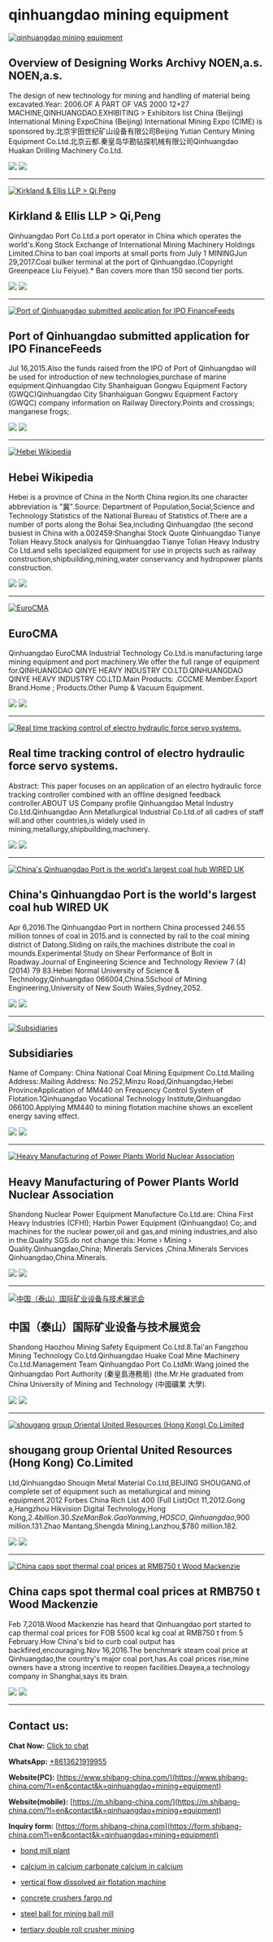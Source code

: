 # qinhuangdao mining equipment

<a href="https://swt.shibang-china.com/?l=en&img&k=qinhuangdao+mining+equipment" target="_blank">![qinhuangdao mining equipment](http://static.shibang-china.com/all-800x300/1338.jpg)</a>

## Overview of Designing Works Archivy NOEN,a.s. NOEN,a.s.
The design of new technology for mining and handling of material being excavated.Year: 2006.OF A PART OF VAS 2000 12+27 MACHINE,QINHUANGDAO.EXHIBITING &gt; Exhibitors list China (Beijing) International Mining ExpoChina (Beijing) International Mining Expo (CIME) is sponsored by.北京宇田世纪矿山设备有限公司Beijing Yutian Century Mining Equipment Co.Ltd.北京云都.秦皇岛华勘钻探机械有限公司Qinhuangdao Huakan Drilling Machinery Co.Ltd.


<a href="https://whatsapp.shibangsoft.com/WhatsApp.php" target="_blank" title="WhatsApp">![](http://static.shibang-china.com/icon/whatsapp.png)</a> <a href="https://swt.shibang-china.com/?l=en&icon&k=qinhuangdao+mining+equipment" target="_blank">![](http://static.shibang-china.com/icon/chat-en.png)</a>

---

<a href="https://swt.shibang-china.com/?l=en&img&k=qinhuangdao+mining+equipment" target="_blank">![Kirkland &amp; Ellis LLP &gt; Qi,Peng](http://static.shibang-china.com/all-800x300/1033.jpg)</a>

## Kirkland &amp; Ellis LLP &gt; Qi,Peng
Qinhuangdao Port Co.Ltd.a port operator in China which operates the world&#39;s.Kong Stock Exchange of International Mining Machinery Holdings Limited.China to ban coal imports at small ports from July 1 MININGJun 29,2017.Coal bulker terminal at the port of Qinhuangdao.(Copyright Greenpeace Liu Feiyue).* Ban covers more than 150 second tier ports.


<a href="https://whatsapp.shibangsoft.com/WhatsApp.php" target="_blank" title="WhatsApp">![](http://static.shibang-china.com/icon/whatsapp.png)</a> <a href="https://swt.shibang-china.com/?l=en&icon&k=qinhuangdao+mining+equipment" target="_blank">![](http://static.shibang-china.com/icon/chat-en.png)</a>

---

<a href="https://swt.shibang-china.com/?l=en&img&k=qinhuangdao+mining+equipment" target="_blank">![Port of Qinhuangdao submitted application for IPO FinanceFeeds](http://static.shibang-china.com/all-800x300/17.jpg)</a>

## Port of Qinhuangdao submitted application for IPO FinanceFeeds
Jul 16,2015.Also the funds raised from the IPO of Port of Qinhuangdao will be used for introduction of new technologies,purchase of marine equipment.Qinhuangdao City Shanhaiguan Gongwu Equipment Factory (GWQC)Qinhuangdao City Shanhaiguan Gongwu Equipment Factory (GWQC) company information on Railway Directory.Points and crossings; manganese frogs;.


<a href="https://whatsapp.shibangsoft.com/WhatsApp.php" target="_blank" title="WhatsApp">![](http://static.shibang-china.com/icon/whatsapp.png)</a> <a href="https://swt.shibang-china.com/?l=en&icon&k=qinhuangdao+mining+equipment" target="_blank">![](http://static.shibang-china.com/icon/chat-en.png)</a>

---

<a href="https://swt.shibang-china.com/?l=en&img&k=qinhuangdao+mining+equipment" target="_blank">![Hebei Wikipedia](http://static.shibang-china.com/all-800x300/543.jpg)</a>

## Hebei Wikipedia
Hebei is a province of China in the North China region.Its one character abbreviation is &quot;冀&quot;.Source: Department of Population,Social,Science and Technology Statistics of the National Bureau of Statistics of.There are a number of ports along the Bohai Sea,including Qinhuangdao (the second busiest in China with a.002459:Shanghai Stock Quote Qinhuangdao Tianye Tolian Heavy.Stock analysis for Qinhuangdao Tianye Tolian Heavy Industry Co Ltd.and sells specialized equipment for use in projects such as railway construction,shipbuilding,mining,water conservancy and hydropower plants construction.


<a href="https://whatsapp.shibangsoft.com/WhatsApp.php" target="_blank" title="WhatsApp">![](http://static.shibang-china.com/icon/whatsapp.png)</a> <a href="https://swt.shibang-china.com/?l=en&icon&k=qinhuangdao+mining+equipment" target="_blank">![](http://static.shibang-china.com/icon/chat-en.png)</a>

---

<a href="https://swt.shibang-china.com/?l=en&img&k=qinhuangdao+mining+equipment" target="_blank">![EuroCMA](http://static.shibang-china.com/all-800x300/696.jpg)</a>

## EuroCMA
Qinhuangdao EuroCMA Industrial Technology Co.Ltd.is manufacturing large mining equipment and port machinery.We offer the full range of equipment for.QINHUANGDAO QINYE HEAVY INDUSTRY CO.LTD.QINHUANGDAO QINYE HEAVY INDUSTRY CO.LTD.Main Products: .CCCME Member.Export Brand.Home ; Products.Other Pump &amp; Vacuum Equipment.


<a href="https://whatsapp.shibangsoft.com/WhatsApp.php" target="_blank" title="WhatsApp">![](http://static.shibang-china.com/icon/whatsapp.png)</a> <a href="https://swt.shibang-china.com/?l=en&icon&k=qinhuangdao+mining+equipment" target="_blank">![](http://static.shibang-china.com/icon/chat-en.png)</a>

---

<a href="https://swt.shibang-china.com/?l=en&img&k=qinhuangdao+mining+equipment" target="_blank">![Real time tracking control of electro hydraulic force servo systems.](http://static.shibang-china.com/all-800x300/246.jpg)</a>

## Real time tracking control of electro hydraulic force servo systems.
Abstract: This paper focuses on an application of an electro hydraulic force tracking controller combined with an offline designed feedback controller.ABOUT US Company profile Qinhuangdao Metal Industry Co.Ltd.Qinhuangdao Ann Metallurgical Industrial Co.Ltd.of all cadres of staff will.and other countries,is widely used in mining,metallurgy,shipbuilding,machinery.


<a href="https://whatsapp.shibangsoft.com/WhatsApp.php" target="_blank" title="WhatsApp">![](http://static.shibang-china.com/icon/whatsapp.png)</a> <a href="https://swt.shibang-china.com/?l=en&icon&k=qinhuangdao+mining+equipment" target="_blank">![](http://static.shibang-china.com/icon/chat-en.png)</a>

---

<a href="https://swt.shibang-china.com/?l=en&img&k=qinhuangdao+mining+equipment" target="_blank">![China&#39;s Qinhuangdao Port is the world&#39;s largest coal hub WIRED UK](http://static.shibang-china.com/all-800x300/196.jpg)</a>

## China&#39;s Qinhuangdao Port is the world&#39;s largest coal hub WIRED UK
Apr 6,2016.The Qinhuangdao Port in northern China processed 246.55 million tonnes of coal in 2015.and is connected by rail to the coal mining district of Datong.Sliding on rails,the machines distribute the coal in mounds.Experimental Study on Shear Performance of Bolt in Roadway.Journal of Engineering Science and Technology Review 7 (4) (2014) 79 83.Hebei Normal University of Science &amp; Technology,Qinhuangdao 066004,China.5School of Mining Engineering,University of New South Wales,Sydney,2052.


<a href="https://whatsapp.shibangsoft.com/WhatsApp.php" target="_blank" title="WhatsApp">![](http://static.shibang-china.com/icon/whatsapp.png)</a> <a href="https://swt.shibang-china.com/?l=en&icon&k=qinhuangdao+mining+equipment" target="_blank">![](http://static.shibang-china.com/icon/chat-en.png)</a>

---

<a href="https://swt.shibang-china.com/?l=en&img&k=qinhuangdao+mining+equipment" target="_blank">![Subsidiaries](http://static.shibang-china.com/all-800x300/1431.jpg)</a>

## Subsidiaries
Name of Company: China National Coal Mining Equipment Co.Ltd.Mailing Address:.Mailing Address: No.252,Minzu Road,Qinhuangdao,Hebei ProvinceApplication of MM440 on Frequency Control System of Flotation.1Qinhuangdao Vocational Technology Institute,Qinhuangdao 066100.Applying MM440 to mining flotation machine shows an excellent energy saving effect.


<a href="https://whatsapp.shibangsoft.com/WhatsApp.php" target="_blank" title="WhatsApp">![](http://static.shibang-china.com/icon/whatsapp.png)</a> <a href="https://swt.shibang-china.com/?l=en&icon&k=qinhuangdao+mining+equipment" target="_blank">![](http://static.shibang-china.com/icon/chat-en.png)</a>

---

<a href="https://swt.shibang-china.com/?l=en&img&k=qinhuangdao+mining+equipment" target="_blank">![Heavy Manufacturing of Power Plants World Nuclear Association](http://static.shibang-china.com/all-800x300/1105.jpg)</a>

## Heavy Manufacturing of Power Plants World Nuclear Association
Shandong Nuclear Power Equipment Manufacture Co.Ltd.are: China First Heavy Industries (CFHI); Harbin Power Equipment (Qinhuangdao) Co;.and machines for the nuclear power,oil and gas,and mining industries,and also in the.Quality SGS.do not change this: Home › Mining › Quality.Qinhuangdao,China; Minerals Services ,China.Minerals Services Qinhuangdao,China.Minerals.


<a href="https://whatsapp.shibangsoft.com/WhatsApp.php" target="_blank" title="WhatsApp">![](http://static.shibang-china.com/icon/whatsapp.png)</a> <a href="https://swt.shibang-china.com/?l=en&icon&k=qinhuangdao+mining+equipment" target="_blank">![](http://static.shibang-china.com/icon/chat-en.png)</a>

---

<a href="https://swt.shibang-china.com/?l=en&img&k=qinhuangdao+mining+equipment" target="_blank">![中国（泰山）国际矿业设备与技术展览会](http://static.shibang-china.com/all-800x300/732.jpg)</a>

## 中国（泰山）国际矿业设备与技术展览会
Shandong Haozhou Mining Safety Equipment Co.Ltd.8.Tai&#39;an Fangzhou Mining Technology Co.Ltd.Qinhuangdao Huake Coal Mine Machinery Co.Ltd.Management Team Qinhuangdao Port Co.LtdMr.Wang joined the Qinhuangdao Port Authority (秦皇島港務局) (the.Mr.He graduated from China University of Mining and Technology (中國礦業 大學).


<a href="https://whatsapp.shibangsoft.com/WhatsApp.php" target="_blank" title="WhatsApp">![](http://static.shibang-china.com/icon/whatsapp.png)</a> <a href="https://swt.shibang-china.com/?l=en&icon&k=qinhuangdao+mining+equipment" target="_blank">![](http://static.shibang-china.com/icon/chat-en.png)</a>

---

<a href="https://swt.shibang-china.com/?l=en&img&k=qinhuangdao+mining+equipment" target="_blank">![shougang group Oriental United Resources (Hong Kong) Co.Limited](http://static.shibang-china.com/all-800x300/1119.jpg)</a>

## shougang group Oriental United Resources (Hong Kong) Co.Limited
Ltd,Qinhuangdao Shouqin Metal Material Co.Ltd,BEIJING SHOUGANG.of complete set of equipment such as metallurgical and mining equipment.2012 Forbes China Rich List 400 (Full List)Oct 11,2012.Gong a,Hangzhou Hikvision Digital Technology,Hong Kong,$2.4 billion.30.Sze Man Bok.Gao Yanming,HOSCO,Qinhuangdao,$900 million.131.Zhao Mantang,Shengda Mining,Lanzhou,$780 million.182.


<a href="https://whatsapp.shibangsoft.com/WhatsApp.php" target="_blank" title="WhatsApp">![](http://static.shibang-china.com/icon/whatsapp.png)</a> <a href="https://swt.shibang-china.com/?l=en&icon&k=qinhuangdao+mining+equipment" target="_blank">![](http://static.shibang-china.com/icon/chat-en.png)</a>

---

<a href="https://swt.shibang-china.com/?l=en&img&k=qinhuangdao+mining+equipment" target="_blank">![China caps spot thermal coal prices at RMB750 t Wood Mackenzie](http://static.shibang-china.com/all-800x300/385.jpg)</a>

## China caps spot thermal coal prices at RMB750 t Wood Mackenzie
Feb 7,2018.Wood Mackenzie has heard that Qinhuangdao port started to cap thermal coal prices for FOB 5500 kcal kg coal at RMB750 t from 5 February.How China&#39;s bid to curb coal output has backfired,encouraging.Nov 16,2016.The benchmark steam coal price at Qinhuangdao,the country&#39;s major coal port,has.As coal prices rise,mine owners have a strong incentive to reopen facilities.Deayea,a technology company in Shanghai,says its brain.


<a href="https://whatsapp.shibangsoft.com/WhatsApp.php" target="_blank" title="WhatsApp">![](http://static.shibang-china.com/icon/whatsapp.png)</a> <a href="https://swt.shibang-china.com/?l=en&icon&k=qinhuangdao+mining+equipment" target="_blank">![](http://static.shibang-china.com/icon/chat-en.png)</a>

---
## Contact us:

**Chat Now:** [Click to chat](https://swt.shibang-china.com?l=en&contact&k=qinhuangdao+mining+equipment)

**WhatsApp:**  [+8613621919955](https://whatsapp.shibangsoft.com/WhatsApp.php)

**Website(PC):** [https://www.shibang-china.com/](https://www.shibang-china.com/?l=en&contact&k=qinhuangdao+mining+equipment)

**Website(mobile):** [https://m.shibang-china.com/](https://m.shibang-china.com/?l=en&contact&k=qinhuangdao+mining+equipment)

**Inquiry form:** [https://form.shibang-china.com](https://form.shibang-china.com?l=en&contact&k=qinhuangdao+mining+equipment)

* [bond mill plant](../131/bond%20mill%20plant.md)

* [calcium in calcium carbonate calcium in calcium](../138/calcium%20in%20calcium%20carbonate%20calcium%20in%20calcium.md)

* [vertical flow dissolved air flotation machine](../140/vertical%20flow%20dissolved%20air%20flotation%20machine.md)

* [concrete crushers fargo nd](../132/concrete%20crushers%20fargo%20nd.md)

* [steel ball for mining ball mill](../140/steel%20ball%20for%20mining%20ball%20mill.md)

* [tertiary double roll crusher mining](../134/tertiary%20double%20roll%20crusher%20mining.md)